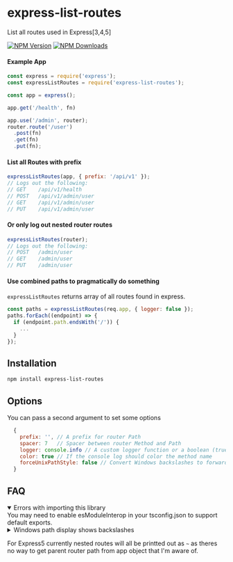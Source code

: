 # express-list-routes

  List all routes used in Express[3,4,5]

  [![NPM Version][npm-image]][npm-url]
  [![NPM Downloads][downloads-image]][downloads-url]

#### Example App
```js
const express = require('express');
const expressListRoutes = require('express-list-routes');

const app = express();

app.get('/health', fn)

app.use('/admin', router);
router.route('/user')
  .post(fn)
  .get(fn)
  .put(fn);
```

#### List all Routes with prefix
```js
expressListRoutes(app, { prefix: '/api/v1' });
// Logs out the following:
// GET    /api/v1/health
// POST   /api/v1/admin/user
// GET    /api/v1/admin/user
// PUT    /api/v1/admin/user
```

#### Or only log out nested router routes
```js
expressListRoutes(router);
// Logs out the following:
// POST   /admin/user
// GET    /admin/user
// PUT    /admin/user
```

#### Use combined paths to pragmatically do something
`expressListRoutes` returns array of all routes found in express.

```js
const paths = expressListRoutes(req.app, { logger: false });
paths.forEach((endpoint) => {
  if (endpoint.path.endsWith('/')) {
    ...
  }
});
```

## Installation

```bash
npm install express-list-routes
```

## Options

You can pass a second argument to set some options

```js
  {
    prefix: '', // A prefix for router Path
    spacer: 7   // Spacer between router Method and Path
    logger: console.info // A custom logger function or a boolean (true for default logger, false for no logging)
    color: true // If the console log should color the method name
    forceUnixPathStyle: false // Convert Windows backslashes to forward slashes for consistent path display across platforms
  }
```

## FAQ

<details open>
<summary>Errors with importing this library</summary>
You may need to enable esModuleInterop in your tsconfig.json to support default exports.
</details>

<details>
<summary>Windows path display shows backslashes</summary>
On Windows systems, paths may display with backslashes (e.g., `\admin\user`) instead of forward slashes. This is due to Node.js path.normalize() behavior on Windows. To ensure consistent Unix-style paths across all platforms, set the `forceUnixPathStyle` option to `true`:

```js
expressListRoutes(app, { forceUnixPathStyle: true });
// This will display: /admin/user (even on Windows)
```
</details>

For Express5 currently nested routes will all be printted out as `~` as theres no way to get parent router path from app object that I'm aware of.

[npm-image]: https://img.shields.io/npm/v/express-list-routes.svg?style=flat
[npm-url]: https://npmjs.org/package/express-list-routes
[downloads-image]: https://img.shields.io/npm/dm/express-list-routes.svg?style=flat
[downloads-url]: https://npmjs.org/package/express-list-routes
[travis-image]: https://img.shields.io/travis/strongloop/express-list-routes.svg?style=flat
[travis-url]: https://travis-ci.org/strongloop/express-list-routes
[coveralls-image]: https://img.shields.io/coveralls/strongloop/express-list-routes.svg?style=flat
[coveralls-url]: https://coveralls.io/r/strongloop/express-list-routes?branch=master
